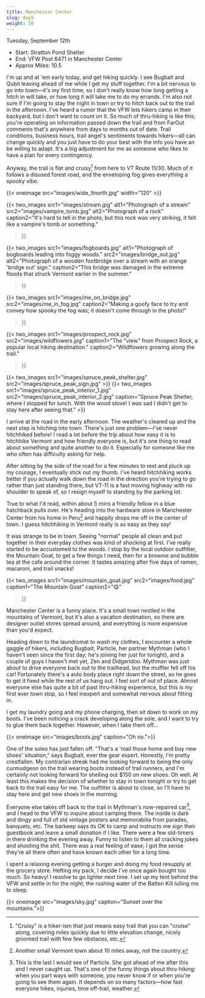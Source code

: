 ```yaml
---
title: Manchester Center
slug: day5
weight: 50
---
```


Tuesday, September 12th

- Start: Stratton Pond Shelter
- End: VFW Post 6471 in Manchester Center
- Approx Miles: 10.5

I'm up and at 'em early today, and get hiking quickly. I see Bugbait and Qubit leaving ahead of me while I get my stuff together. I'm a bit nervous to go into town—it's my first time, so I don't really know how long getting a hitch in will take, or how long it will take me to do my errands. I'm also not sure if I'm going to stay the night in town or try to hitch back out to the trail in the afternoon. I've heard a rumor that the VFW lets hikers camp in their backyard, but I don't want to count on it. So much of thru-hiking is like this; you're operating on information passed down the trail and from FarOut comments that's anywhere from days to months out of date. Trail conditions, business hours, trail angel's sentiments towards hikers—all can change quickly and you just have to do your best with the info you have an be willing to adapt. It's a big adjustment for me as someone who likes to have a plan for every contingency.

Anyway, the trail is flat and cruisy[^1] from here to VT Route 11/30. Much of it follows a disused forest road, and the enveloping fog gives everything a spooky vibe.

{{< oneimage src="images/wide_ltnorth.jpg" width="120" >}}

{{< two_images
      src1="images/stream.jpg" alt1="Photograph of a stream"
      src2="images/vampire_tomb.jpg" alt2="Photograph of a rock"
      caption2="It's hard to tell in the photo, but this rock was very striking, it felt like a vampire's tomb or something."
>}}

{{< two_images
      src1="images/fogboards.jpg" alt1="Photograph of bogboards leading into foggy woods."
      src2="images/bridge_out.jpg" alt2="Photograph of a wooden footbridge over a stream with an orange 'bridge out' sign."
      caption2="This bridge was damaged in the extreme floods that struck Vermont earlier in the summer."
>}}

{{< two_images
      src1="images/me_on_bridge.jpg" src2="images/me_in_fog.jpg"
      caption2="Making a goofy face to try and convey how spooky the fog was; it doesn't come through in the photo!"
>}}

{{< two_images
      src1="images/prospect_rock.jpg" src2="images/wildflowers.jpg"
      caption1="The \"view\" from Prospect Rock, a popular local hiking destination."
      caption2="Wildflowers growing along the trail."
>}}

{{< two_images src1="images/spruce_peak_shelter.jpg" src2="images/spruce_peak_sign.jpg" >}}
{{< two_images src1="images/spruce_peak_interior_1.jpg" src2="images/spruce_peak_interior_2.jpg" caption="Spruce Peak Shelter, where I stopped for lunch. With the wood stove! I was sad I didn't get to stay here after seeing that." >}}

I arrive at the road in the early afternoon. The weather's cleared up and the next step is hitching into town. There's just one problem—I've never hitchhiked before! I read a lot before the trip about how easy it is to hitchhike Vermont and how friendly everyone is, but it's one thing to read about something and quite another to do it. Especially for someone like me who often has difficulty asking for help.

After sitting by the side of the road for a few minutes to rest and pluck up my courage, I eventually stick out my thumb. I've heard hitchhiking works better if you actually walk down the road in the direction you're trying to go rather than just standing there, but VT-11 is a fast moving highway with no shoulder to speak of, so I resign myself to standing by the parking lot.

True to what I'd read, within about 5 mins a friendly fellow in a blue hatchback pulls over. He's heading into the hardware store in Manchester Center from his home in Peru[^2] and happily drops me off in the center of town. I guess hitchhiking in Vermont really is as easy as they say!

It was strange to be in town. Seeing "normal" people all clean and put together in their everyday clothes was kind of shocking at first. I've really started to be accustomed to the woods. I stop by the local outdoor outfitter, the Mountain Goat, to get a few things I need, then for a brownie and bubble tea at the cafe around the corner. It tastes amazing after five days of ramen, macaroni, and trail snacks!

{{< two_images src1="images/mountain_goat.jpg" src2="images/food.jpg"
      caption1="The Mountain Goat"
      caption2="😋"
>}}

Manchester Center is a funny place. It's a small town nestled in the mountains of Vermont, but it's also a vacation destination, so there are designer outlet stores spread around, and everything is more expensive than you'd expect.

Heading down to the laundromat to wash my clothes, I encounter a whole gaggle of hikers, including Bugbait, Particle, her partner Mythman (who I haven't seen since the first day; he's joining her just for tonight), and a couple of guys I haven't met yet, Zen and Didgeridoo. Mythman was just about to drive everyone back out to the trailhead, but the muffler fell off his car! Fortunately there's a auto body place right down the street, so he goes to get it fixed while the rest of us hang out. I feel sort of out of place. Almost everyone else has quite a bit of past thru-hiking experience, but this is my first ever town stop, so I feel inexpert and somewhat nervous about fitting in.

I get my laundry going and my phone charging, then sit down to work on my boots. I've been noticing a crack developing along the sole, and I want to try to glue them back together. However, when I take them off...

{{< oneimage src="images/boots.jpg" caption="Oh no.">}}

One of the soles has just fallen off. "That's a 'mail those home and buy new shoes' situation," says Bugbait, ever the gear expert. Honestly, I'm pretty crestfallen. My contrarian streak had me looking forward to being the only curmudgeon on the trail wearing boots instead of trail runners, and I'm certainly not looking forward for shelling out $150 on new shoes. Oh well. At least this makes the decision of whether to stay in town tonight or try to get back to the trail easy for me. The outfitter is about to close, so I'll have to stay here and get new shoes in the morning.

Everyone else takes off back to the trail in Mythman's now-repaired car[^3], and I head to the VFW to inquire about camping there. The inside is dark and dingy and full of old vintage posters and memorabilia from parades, banquets, etc. The barkeep says its OK to camp and instructs me sign their guestbook and leave a small donation if I like. There were a few old-timers in there drinking the evening away. Funny to listen to them all cracking jokes and shooting the shit. There was a real feeling of ease; I got the sense they're all there often and have known each other for a long time.

I spent a relaxing evening getting a burger and doing my food resupply at the grocery store. Hefting my pack, I decide I've once again bought too much. So heavy! I resolve to go lighter next time. I set up my tent behind the VFW and settle in for the night; the rushing water of the Batten Kill lulling me to sleep.

{{< oneimage src="images/sky.jpg" caption="Sunset over the mountains.">}}


[^1]: "Cruisy" is a hiker-ism that just means easy trail that you can "cruise" along, covering miles quickly due to little elevation change, nicely groomed trail with few few obstaces, etc.
[^2]: Another small Vermont town about 10 miles away, not the country.
[^3]: This is the last I would see of Particle. She got ahead of me after this and I never caught up. That's one of the funny things about thru-hiking: when you part ways with someone, you never know if or when you're going to see them again. It depends on so many factors—how fast everyone hikes, injuries, time off-trail, weather.
